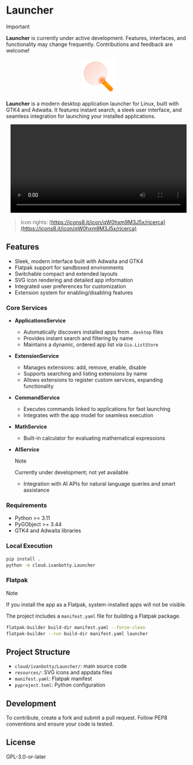# Launcher
> [!IMPORTANT]
> **Launcher** is currently under active development. Features, interfaces, and functionality may change frequently. Contributions and feedback are welcome!

<p align="center">
    <img src="./cloud/ivanbotty/Launcher/resources/icons8-ricerca-96.svg" alt="Launcher Icon" width="96">
</p>

**Launcher** is a modern desktop application launcher for Linux, built with GTK4 and Adwaita. It features instant search, a sleek user interface, and seamless integration for launching your installed applications.

<p align="center">
    <video src="./assets/launcher.mp4" controls width="480">
        Your browser does not support the video tag.
    </video>
</p>

> Icon rights: [https://icons8.it/icon/qW0hxm9M3J5x/ricerca](https://icons8.it/icon/qW0hxm9M3J5x/ricerca)

## Features

- Sleek, modern interface built with Adwaita and GTK4
- Flatpak support for sandboxed environments
- Switchable compact and extended layouts
- SVG icon rendering and detailed app information
- Integrated user preferences for customization
- Extension system for enabling/disabling features

### Core Services

- **ApplicationsService**
    - Automatically discovers installed apps from `.desktop` files
    - Provides instant search and filtering by name
    - Maintains a dynamic, ordered app list via `Gio.ListStore`

- **ExtensionService**
    - Manages extensions: add, remove, enable, disable
    - Supports searching and listing extensions by name
    - Allows extensions to register custom services, expanding functionality

- **CommandService**
    - Executes commands linked to applications for fast launching
    - Integrates with the app model for seamless execution

- **MathService**
    - Built-in calculator for evaluating mathematical expressions

- **AIService**
    > [!NOTE]
    >  Currently under development; not yet available
    - Integration with AI APIs for natural language queries and smart assistance


### Requirements

- Python >= 3.11
- PyGObject >= 3.44
- GTK4 and Adwaita libraries

### Local Execution

```bash
pip install .
python -m cloud.ivanbotty.Launcher
```

### Flatpak

> [!NOTE]
>  If you install the app as a Flatpak, system-installed apps will not be visible.

The project includes a `manifest.yaml` file for building a Flatpak package.

```bash
flatpak-builder build-dir manifest.yaml --force-clean
flatpak-builder --run build-dir manifest.yaml launcher
```

## Project Structure

- `cloud/ivanbotty/Launcher/`: main source code
- `resources/`: SVG icons and appdata files
- `manifest.yaml`: Flatpak manifest
- `pyproject.toml`: Python configuration

## Development

To contribute, create a fork and submit a pull request. Follow PEP8 conventions and ensure your code is tested.

## License

GPL-3.0-or-later